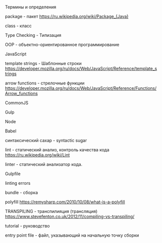 Термины и определения

package - пакет
https://ru.wikipedia.org/wiki/Package_(Java)

class - класс

Type Checking - Типизация

OOP - объектно-ориентированное программирование

JavaScript

template strings - Шаблонные строки
https://developer.mozilla.org/ru/docs/Web/JavaScript/Reference/template_strings

arrow functions - стрелочные функции
https://developer.mozilla.org/ru/docs/Web/JavaScript/Reference/Functions/Arrow_functions

CommonJS

Gulp

Node

Babel

синтаксический сахар - syntactic sugar

lint - статический анализ, контроль качества кода
https://ru.wikipedia.org/wiki/Lint

linter - статический анализатор кода.

Gulpfile

linting errors

bundle - сборка

polyfill
https://remysharp.com/2010/10/08/what-is-a-polyfill

TRANSPILING - транспилияция (трансляция)
https://www.stevefenton.co.uk/2012/11/compiling-vs-transpiling/

tutorial - руководство

entry point file - файл, указывающий на начальную точку сборки
